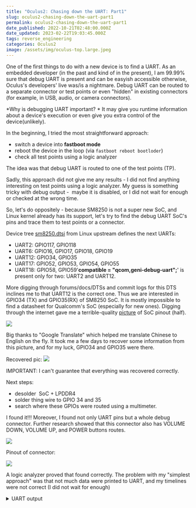 ```yaml
---
title: "Oculus2: Chasing down the UART: Part1"
slug: oculus2-chasing-down-the-uart-part1
permalink: oculus2-chasing-down-the-uart-part1
date_published: 2022-10-21T02:48:00.000Z
date_updated: 2023-02-22T19:03:45.000Z
tags: reverse_engineering
categories: Oculus2
image: /assets/img/oculus-top.large.jpeg
---
```


One of the first things to do with a new device is to find a UART. As an embedded developer (in the past and kind of in the present), I am 99.99% sure that debug UART is present and can be easyish accessible otherwise, Oculus's developers' live was/is a nightmare. Debug UART can be routed to a separate connector or test points or even "hidden" in existing connectors (for example, in USB, audio, or camera connectors).

*Why is debugging UART important? *
It may give you runtime information about a device's execution or even give you extra control of the device(unlikely).

In the beginning, I tried the most straightforward approach:

- switch a device into **fastboot mode**
- reboot the device in the loop (via `fastboot reboot bootloder`)
- check all test points using a logic analyzer

The idea was that debug UART is routed to one of the test points (TP).

Sadly, this approach did not give me any results - I did not find anything interesting on test points using a logic analyzer. My guess is something tricky with debug output -  maybe it is disabled, or I did not wait for enough or checked at the wrong time.

So, let's do oppositely - because SM8250 is not a super new SoC, and Linux kernel already has its support, let's try to find the debug UART SoC's pins and trace them to test points or a connector.

Device tree [sm8250.dtsi](https://github.com/torvalds/linux/blob/master/arch/arm64/boot/dts/qcom/sm8250.dtsi) from Linux upstream defines the next UARTs:

- UART2: GPIO117, GPIO118
- UART6: GPIO16, GPIO17, GPIO18, GPIO19
- UART12: GPIO34, GPIO35
- UART17: GPIO52, GPIO53, GPIO54, GPIO55
- UART18: GPIO58, GPIO59'**compatible = "qcom,geni-debug-uart";**' is present only for two: UART2 and UART12.

More digging through forums/docs/DTSs and commit logs for this DTS inclines me to that UART12 is the correct one. Thus we are interested in GPIO34 (TX) and GPIO35(RX) of SM8250 SoC.
It is mostly impossible to find a datasheet for Qualcomm's SoC (especially for new ones).
Digging through the internet gave me a terrible-quality [picture](https://bbs.16rd.com/thread-572749-1-1.html) of SoC pinout (half).

![]({{site.url}}{{site.baseurl}}/assets/img/pinout-2.jpeg)

Big thanks to "Google Translate" which helped me translate Chinese to English on the fly.
It took me a few days to recover some information from this picture, and for my luck, GPIO34 and GPIO35 were there.

Recovered pic:
![]({{site.url}}{{site.baseurl}}/assets/img/SoC_pinout_recovered_1080p.png)

IMPORTANT: I can't guarantee that everything was recovered correctly.

Next steps:
- desolder  SoC + LPDDR4
- solder thing wire to GPIO 34 and 35
- search where these GPIOs were routed using a multimeter.

I found it!!! Moreover, I found not only UART pins but a whole debug connector. Further research showed that this connector also has VOLUME DOWN, VOLUME UP, and POWER buttons routes.

![]({{site.url}}{{site.baseurl}}/assets/img/oculus2-top-debug-connector-1.jpg)

Pinout of connector:

![]({{site.url}}{{site.baseurl}}/assets/img/UART-connector-1.png)

A logic analyzer proved that found correctly.
The problem with my "simplest approach" was that not much data were printed to UART, and my timelines were not correct (I did not wait for enough)

<details>
<summary>UART output</summary>

<div markdown="1">
```
Format: Log Type - Time(microsec) - Message - Optional Info
Log Type: B - Since Boot(Power On Reset),  D - Delta,  S - Statistic
S - QC_IMAGE_VERSION_STRING=BOOT.XF.3.2-00280-SM8250-3
S - IMAGE_VARIANT_STRING=Soc8250LAB
S - OEM_IMAGE_VERSION_STRING=android-build
S - Boot Interface: UFS
S - Secure Boot: On
S - Boot Config @ 0x00786070 = 0x00000001
S - JTAG ID @ 0x00786130 = 0x200ce0e1
S - OEM ID @ 0x00786138 = 0x01370001
S - Serial Number @ 0x00786134 = 0x2f8397f2
S - Feature Config Row 0 @ 0x007841f8 = 0x0040200000000400
S - Feature Config Row 1 @ 0x00784200 = 0xc000000000000000
S - Core 0 Frequency, 1516 MHz
S - PBL Patch Ver: 5
S - PBL freq: 600 MHZ
D -      6210 - pbl_apps_init_timestamp
D -     98602 - bootable_media_detect_timestamp
D -      1054 - bl_elf_metadata_loading_timestamp
D -      9388 - bl_hash_seg_auth_timestamp
D -      6382 - bl_elf_loadable_segment_loading_timestamp
D -      5330 - bl_elf_segs_hash_verify_timestamp
D -      6758 - bl_sec_hash_seg_auth_timestamp
D -       821 - bl_sec_segs_hash_verify_timestamp
D -        33 - pbl_populate_shared_data_and_exit_timestamp
S -    134578 - PBL, End
B -    148321 - SBL1, Start
B -    253363 - SBL1 BUILD @ 18:50:46 on Aug 25 2020
B -    257511 - usb: usb_shared_hs_phy_init: hs phy cfg size , 0xc
D -     10614 - sbl1_hw_init
D -         0 - boot_flash_init
B -    387441 - UFS INQUIRY ID: WDC     SDINDDH4-64G    1308
B -    389973 - UFS Boot LUN: 1
D -      5429 - Auth Metadata
D -    148870 - sbl1_xblconfig_init
D -         0 - boot_config_data_table_default_init
B -    423492 - hwid[BrdID=0,0,1,0;SoCID=0,1,1] subtype=17
B -    428982 - Using default CDT
D -     10095 - boot_config_data_table_init
B -    436699 - CDT Version:3,Platform ID:8,Major ID:1,Minor ID:0,Subtype:17
D -     17324 - sbl1_hw_platform_pre_ddr
D -         0 - devcfg init
B -    465338 - PM: PM 0=0x80008080000000c1:0x0
 
B -    465430 - PM: PM 1=0x8000018000000040:0x0
B -    469883 - PM: PM 2=0x8000018000000020:0x0
 
B -    474366 - PM: HARD RESET by KPDPWR
B -    480771 - PM: PMA_2 PON:KPD ON:PON OFF:XVDD
B -    552782 - PM: SET_VAL:Skip
B -    553148 - PM: PSI: b0x00_v0x4d
B -    558546 - PM: Device Init # SPMI Transn: 4507
B -    567025 - PM: Driver Init # SPMI Transn: 468
B -    579195 - PM: battery Id: 24929
B -    579561 - PM: APSD result: 255
B -    582702 - PM: APSD in progress
B -    586210 - PM: Vbatt: 4369; Ibatt: 23
B -    589656 - PM: CHG Init # SPMI Transn: 63
D -    135603 - pmic XBL init
D -     27542 - vsense_railway_cpr init
D -    171197 - sbl1_hw_pre_ddr_init
D -         0 - boot_dload_handle_forced_dload_timeout
D -      1556 - sbl1_load_ddr_training_data
D -      5124 - sbl1_ddr_set_params
B -    658922 - DSF version = 156.8.10
B -    658952 - Manufacturer ID = ff, Device Type = 7
B -    662521 - Rank 0 size = 6144 MB, Rank 1 size = 0 MB
D -     26260 - sbl1_ddr_init
D -         0 - boot_pre_ddi_entry
B -    675483 - do_ddr_training, Start
B -    705160 - DDR: Start of DDR Training Restore
B -    714615 - Frequency = 1555 MHz
B -    714615 - DDR: End of DDR Training Restore
D -     39345 - do_ddr_training, Delta
D -     47001 - sbl1_do_ddr_training
D -         0 - sbl1_hand_control_to_devprog_ddr
D -       641 - boot_ddi_entry
B -    733952 - Pimem init cmd, entry
D -     10767 - Pimem init cmd, exit
D -     13878 - sbl1_post_ddr_init
D -         0 - sbl1_hw_init_secondary
B -    755820 - APDP Image Load, Start
D -      1952 - APDP Image Loaded, Delta - (0 Bytes)
D -         0 - boot_dload_dump_security_regions
B -    767532 - usb: UFS Serial - 9279e24f
B -    891362 - usb: chgr -  DCP_CHARGER
D -    125233 - boot_dload_check
D -         0 - boot_cache_set_memory_barrier
D -         0 - boot_smem_debug_init
D -       366 - boot_smem_init
D -         0 - boot_smem_alloc_for_minidump
B -    908747 - PM: SMEM Chgr Info Write Success
D -      4117 - boot_smem_store_pon_status
D -        31 - sbl1_hw_platform_smem
D -        61 - boot_ddr_share_data_to_aop
D -       518 - boot_clock_init_rpm
D -        31 - boot_vsense_copy_to_smem
D -         0 - boot_share_flash_data
D -        31 - boot_populate_ram_partition_table
D -        30 - boot_populate_ddr_details_shared_table
D -         0 - sbl1_tlmm_init
D -         0 - sbl1_efs_handle_cookies
D -         0 - boot_apt_test
B -    955229 - OEM_MISC Image Load, Start
D -      2776 - OEM_MISC Image Loaded, Delta - (0 Bytes)
B -    961970 - QTI_MISC Image Load, Start
D -      5185 - QTI_MISC Image Loaded, Delta - (0 Bytes)
B -    978135 - PM: PM Total Mem Allocated: 2122
D -      7106 - sbl1_pm_aop_pre_init_wrapper
B -    982710 - AOP Image Load, Start
D -      5032 - Auth Metadata
D -      1982 - Segments hash check
D -     16744 - AOP Image Loaded, Delta - (198240 Bytes)
B -   1002779 - QSEE Dev Config Image Load, Start
D -      5093 - Auth Metadata
D -       549 - Segments hash check
D -     14030 - QSEE Dev Config Image Loaded, Delta - (42716 Bytes)
B -   1025837 - QSEE Image Load, Start
D -      8296 - Auth Metadata
D -     21564 - Segments hash check
D -     73322 - QSEE Image Loaded, Delta - (3244468 Bytes)
D -       183 - sbl1_hw_play_vibr
B -   1108126 - SEC Image Load, Start
D -      2836 - SEC Image Loaded, Delta - (0 Bytes)
B -   1114470 - CPUCPFW Image Load, Start
D -      4727 - CPUCPFW Image Loaded, Delta - (0 Bytes)
B -   1123040 - QHEE Image Load, Start
D -      5063 - Auth Metadata
D -      2958 - Segments hash check
D -     15708 - QHEE Image Loaded, Delta - (440120 Bytes)
B -   1142042 - STI Image Load, Start
D -      5276 - STI Image Loaded, Delta - (0 Bytes)
B -   1151344 - APPSBL Image Load, Start
D -      5033 - Auth Metadata
D -     13573 - Segments hash check
D -     26932 - APPSBL Image Loaded, Delta - (2621440 Bytes)
D -         0 - sbl1_appsbl_arch_determination
B -   1187487 - SBL1, End
D -   1043100 - SBL1, Delta
S - Flash Throughput, 170000 KB/s  (6628806 Bytes,  38965 us)
S - DDR Frequency, 1555 MHz
```
</div>

</details>

### TO BE CONTINUED

[Oculus2: Chasing down the UART: Part2]({{site.url}}{{site.baseurl}}{% link _posts/2022-11-04-oculus2-chasing-down-the-uart-part2.md %})
